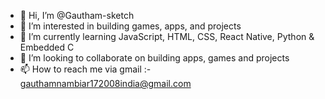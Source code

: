 - 👋 Hi, I’m @Gautham-sketch
- 👀 I’m interested in building games, apps, and projects
- 🌱 I’m currently learning JavaScript, HTML, CSS, React Native, Python & Embedded C
- 💞️ I’m looking to collaborate on building apps, games and projects
- 📫 How to reach me via gmail :- gauthamnambiar172008india@gmail.com

<!---
Gautham-sketch/Gautham-sketch is a ✨ special ✨ repository because its `README.md` (this file) appears on your GitHub profile.
You can click the Preview link to take a look at your changes.
--->
